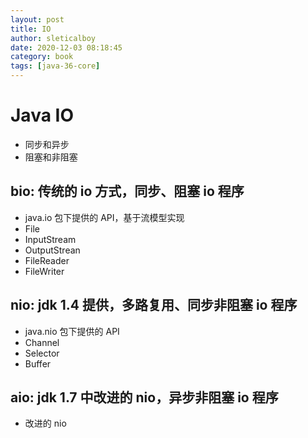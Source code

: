 ```yaml
---
layout: post
title: IO
author: sleticalboy
date: 2020-12-03 08:18:45
category: book
tags: [java-36-core]
---
```


# Java IO
- 同步和异步
- 阻塞和非阻塞

## bio: 传统的 io 方式，同步、阻塞 io 程序
- java.io 包下提供的 API，基于流模型实现
- File
- InputStream
- OutputStrean
- FileReader
- FileWriter

## nio: jdk 1.4 提供，多路复用、同步非阻塞 io 程序
- java.nio 包下提供的 API
- Channel
- Selector
- Buffer

## aio: jdk 1.7 中改进的 nio，异步非阻塞 io 程序
- 改进的 nio
